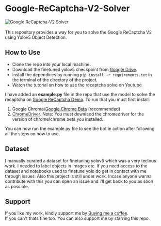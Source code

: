 # Google-ReCaptcha-V2-Solver

![Google ReCaptcha-V2 Solver](https://www.google.com/recaptcha/about/images/timeline-v2@2x.jpg)
<br><br>
This repository provides a way for you to solve the Google ReCaptcha V2 using Yolov5 Object Detection.

## How to Use
- Clone the repo into your local machine.
- Download the finetuned yolov5 checkpoint from [Google Drive](https://drive.google.com/file/d/1sPFpIFq5IU4I2BJbJq3KLKcxSifps6Y4/view?usp=share_link).
- Install the dependices by running `pip install -r requirements.txt` in the terminal of the directory of the project.
- Watch the tutorial on how to use the recaptcha solve on [Youtube](https://youtu.be/7_2hyMKQVkA)

I have added an **example.py** file in the repo that use the model to solve the recaptcha on [Google ReCaptcha Demo](https://www.google.com/recaptcha/api2/demo).
To run that you must first install:
1. Google Chrome/[Google Chrome Beta](https://www.google.com/intl/en_pk/chrome/beta/) (recommended) 
2. [ChromeDriver](https://chromedriver.chromium.org/downloads). Note: You must downlaod the chromedriver for the version of chrome/chrome beta you installed.

You can now run the example.py file to see the bot in action after following all the steps on how to use.

## Dataset
I manually curated a dataset for finetuning yolov5 which was a very tedious work. I needed to label objects in images etc. If you need access to the dataset and notebooks used to finetune yolo do get in contact with me through issues.
Also this project is still under work. Incase anyone wanna contribute with this you can open an issue and I'll get back to you as soon as possible.

## Support
If you like my work, kindly support me by [Buying me a coffee](https://www.buymeacoffee.com/bukubukuchagma).<br>
If you can't thats fine too. You can also support me by starring this repo.
